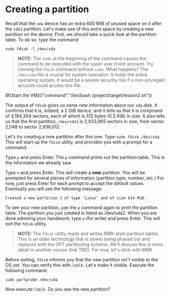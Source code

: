 # Creating a partition
Recall that the `sda` device has an extra 600 MiB of unused space on it after the `sda1` partition. Let's make use of this extra space by creating a new partition on the device. First, we should take a quick look at the partition table. To do so, type the command:

```
sudo fdisk -l /dev/sda
```

> **NOTE:** The `sudo` at the beginning of the command causes the command to be executed with the super user (root) account. Try running the `fdisk` command without `sudo`. What happens? The `/dev/sda` file is crucial for system operation. It holds the enitre operating system. It would be a severe security risk if a non-privleged account could access this file.

@[Start the VM]({"command":"/bin/bash /project/target/lesson2.sh"})

The output of `fdisk` gives us some new information about our `sda` disk. It confirms that it is, indeed, a 2 GiB device, and it tells us that it is comprised of 4,194,304 sectors, each of which is 512 bytes (0.5 KiB) in size. It also tells us that the first partition, `/dev/sda1` is 2,933,965 sectors in size, from sector 2,048 to sector 2,936,012.

Let's try creating a new partition after this one. Type `sudo fdisk /dev/sda`. This will start up the `fdisk` utility, and provides you with a prompt for a command.

Type `p` and press Enter. The `p` command prints out the partition table. This is the information we already saw.

Type `n` and press Enter. This will create a **new** partition. You will be prompted for several pieces of information (partition type, number, etc.) For now, just press Enter for each prompt to accept the default values. Eventually you will see the following message:

```
Created a new partition 2 of type 'Linux' and of size 614 MiB.
```

To see your new partition, use the `p` command again to print the partition table. The partition you just created is listed as /dev/sda2. When you are done admiring your handiwork, type `w` (for write) and press Enter. This will exit the `fdisk` utility.

> **NOTE:** The `fdisk` utility reads and writes MBR-style partition tables. This is an older technology that is slowly being phased out and replaced with the GPT partitioning scheme. We'll discuss this in more detail in another course (link TBD). For now, let's stick with MBR.

Before exiting, `fdisk` informs you that the new partition isn't visible to the OS yet. You can verify this with `lsblk`. Let's make it visible. Execute the following command:

```
sudo partprobe /dev/sda
```

Now execute `lsblk`. Do you see the new partition?
